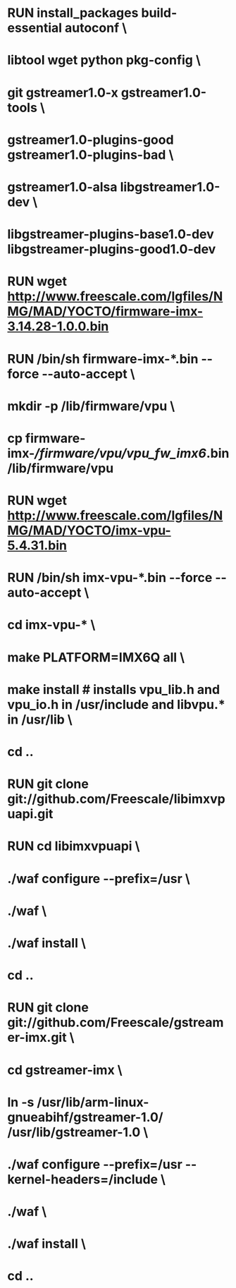 # RUN install_packages build-essential autoconf \
#                     libtool wget python pkg-config \
#                     git gstreamer1.0-x gstreamer1.0-tools \
#                     gstreamer1.0-plugins-good gstreamer1.0-plugins-bad \
#                     gstreamer1.0-alsa libgstreamer1.0-dev \
#                     libgstreamer-plugins-base1.0-dev libgstreamer-plugins-good1.0-dev

# RUN wget http://www.freescale.com/lgfiles/NMG/MAD/YOCTO/firmware-imx-3.14.28-1.0.0.bin

# RUN /bin/sh firmware-imx-*.bin --force --auto-accept \
#  mkdir -p /lib/firmware/vpu \
#  cp firmware-imx-*/firmware/vpu/vpu_fw_imx6*.bin /lib/firmware/vpu

# RUN wget http://www.freescale.com/lgfiles/NMG/MAD/YOCTO/imx-vpu-5.4.31.bin 

# RUN /bin/sh imx-vpu-*.bin --force --auto-accept \
#  cd imx-vpu-* \
#  make PLATFORM=IMX6Q all \
#  make install # installs vpu_lib.h and vpu_io.h in /usr/include and libvpu.* in /usr/lib \
#  cd ..

# RUN git clone git://github.com/Freescale/libimxvpuapi.git 
 
# RUN cd libimxvpuapi \
#  ./waf configure --prefix=/usr \
#  ./waf \
#  ./waf install \
#  cd ..

# RUN git clone git://github.com/Freescale/gstreamer-imx.git \
#  cd gstreamer-imx \
#  ln -s /usr/lib/arm-linux-gnueabihf/gstreamer-1.0/ /usr/lib/gstreamer-1.0 \
#  ./waf configure --prefix=/usr --kernel-headers=/include \
#  ./waf \
#  ./waf install \
#  cd ..